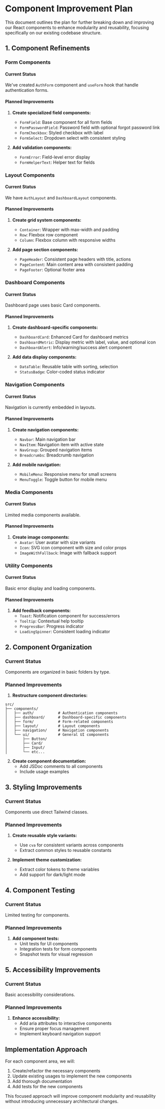 # Component Improvement Plan

This document outlines the plan for further breaking down and improving our React components to enhance modularity and reusability, focusing specifically on our existing codebase structure.

## 1. Component Refinements

### Form Components

#### Current Status
We've created `AuthForm` component and `useForm` hook that handle authentication forms.

#### Planned Improvements
1. **Create specialized field components:**
   - `FormField`: Base component for all form fields
   - `FormPasswordField`: Password field with optional forgot password link
   - `FormCheckbox`: Styled checkbox with label
   - `FormSelect`: Dropdown select with consistent styling

2. **Add validation components:**
   - `FormError`: Field-level error display
   - `FormHelperText`: Helper text for fields

### Layout Components

#### Current Status
We have `AuthLayout` and `DashboardLayout` components.

#### Planned Improvements
1. **Create grid system components:**
   - `Container`: Wrapper with max-width and padding
   - `Row`: Flexbox row component
   - `Column`: Flexbox column with responsive widths

2. **Add page section components:**
   - `PageHeader`: Consistent page headers with title, actions
   - `PageContent`: Main content area with consistent padding
   - `PageFooter`: Optional footer area

### Dashboard Components

#### Current Status
Dashboard page uses basic Card components.

#### Planned Improvements
1. **Create dashboard-specific components:**
   - `DashboardCard`: Enhanced Card for dashboard metrics
   - `DashboardMetric`: Display metric with label, value, and optional icon
   - `DashboardAlert`: Info/warning/success alert component

2. **Add data display components:**
   - `DataTable`: Reusable table with sorting, selection
   - `StatusBadge`: Color-coded status indicator

### Navigation Components

#### Current Status
Navigation is currently embedded in layouts.

#### Planned Improvements
1. **Create navigation components:**
   - `Navbar`: Main navigation bar
   - `NavItem`: Navigation item with active state
   - `NavGroup`: Grouped navigation items
   - `Breadcrumbs`: Breadcrumb navigation

2. **Add mobile navigation:**
   - `MobileMenu`: Responsive menu for small screens
   - `MenuToggle`: Toggle button for mobile menu

### Media Components

#### Current Status
Limited media components available.

#### Planned Improvements
1. **Create image components:**
   - `Avatar`: User avatar with size variants
   - `Icon`: SVG icon component with size and color props
   - `ImageWithFallback`: Image with fallback support

### Utility Components

#### Current Status
Basic error display and loading components.

#### Planned Improvements
1. **Add feedback components:**
   - `Toast`: Notification component for success/errors
   - `Tooltip`: Contextual help tooltip
   - `ProgressBar`: Progress indicator
   - `LoadingSpinner`: Consistent loading indicator

## 2. Component Organization

### Current Status
Components are organized in basic folders by type.

### Planned Improvements
1. **Restructure component directories:**
```
src/
├── components/
│   ├── auth/           # Authentication components
│   ├── dashboard/      # Dashboard-specific components
│   ├── form/           # Form-related components
│   ├── layout/         # Layout components
│   ├── navigation/     # Navigation components
│   └── ui/             # General UI components
│       ├── Button/
│       ├── Card/
│       ├── Input/
│       └── etc...
```

2. **Create component documentation:**
   - Add JSDoc comments to all components
   - Include usage examples

## 3. Styling Improvements

### Current Status
Components use direct Tailwind classes.

### Planned Improvements
1. **Create reusable style variants:**
   - Use `cva` for consistent variants across components
   - Extract common styles to reusable constants

2. **Implement theme customization:**
   - Extract color tokens to theme variables
   - Add support for dark/light mode

## 4. Component Testing

### Current Status
Limited testing for components.

### Planned Improvements
1. **Add component tests:**
   - Unit tests for UI components
   - Integration tests for form components
   - Snapshot tests for visual regression

## 5. Accessibility Improvements

### Current Status
Basic accessibility considerations.

### Planned Improvements
1. **Enhance accessibility:**
   - Add aria attributes to interactive components
   - Ensure proper focus management
   - Implement keyboard navigation support

## Implementation Approach

For each component area, we will:

1. Create/refactor the necessary components
2. Update existing usages to implement the new components
3. Add thorough documentation
4. Add tests for the new components

This focused approach will improve component modularity and reusability without introducing unnecessary architectural changes.